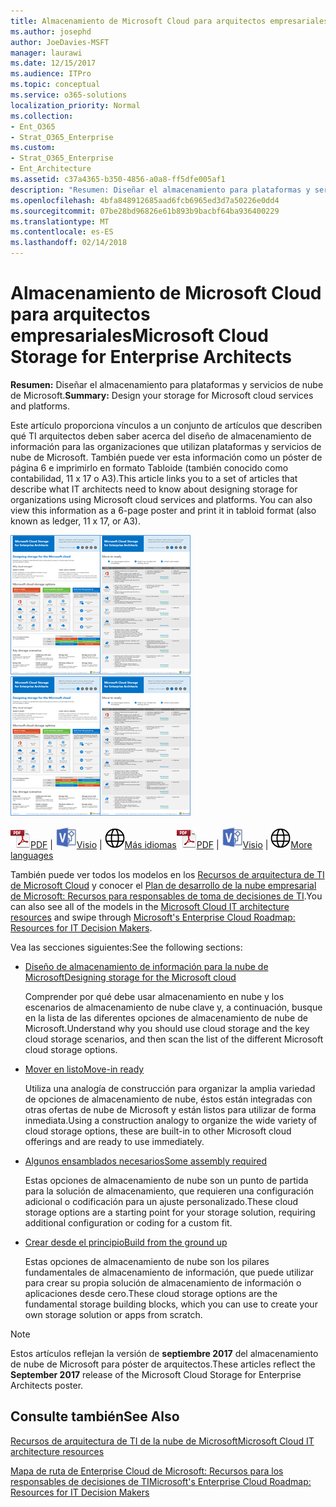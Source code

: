 ```yaml
---
title: Almacenamiento de Microsoft Cloud para arquitectos empresariales
ms.author: josephd
author: JoeDavies-MSFT
manager: laurawi
ms.date: 12/15/2017
ms.audience: ITPro
ms.topic: conceptual
ms.service: o365-solutions
localization_priority: Normal
ms.collection:
- Ent_O365
- Strat_O365_Enterprise
ms.custom:
- Strat_O365_Enterprise
- Ent_Architecture
ms.assetid: c37a4365-b350-4856-a0a8-ff5dfe005af1
description: "Resumen: Diseñar el almacenamiento para plataformas y servicios de nube de Microsoft."
ms.openlocfilehash: 4bfa848912685aad6fcb6965ed3d7a50226e0dd4
ms.sourcegitcommit: 07be28bd96826e61b893b9bacbf64ba936400229
ms.translationtype: MT
ms.contentlocale: es-ES
ms.lasthandoff: 02/14/2018
---
```

# <a name="microsoft-cloud-storage-for-enterprise-architects"></a><span data-ttu-id="09023-103">Almacenamiento de Microsoft Cloud para arquitectos empresariales</span><span class="sxs-lookup"><span data-stu-id="09023-103">Microsoft Cloud Storage for Enterprise Architects</span></span>

 <span data-ttu-id="09023-104">**Resumen:** Diseñar el almacenamiento para plataformas y servicios de nube de Microsoft.</span><span class="sxs-lookup"><span data-stu-id="09023-104">**Summary:** Design your storage for Microsoft cloud services and platforms.</span></span>
  
<span data-ttu-id="09023-p101">Este artículo proporciona vínculos a un conjunto de artículos que describen qué TI arquitectos deben saber acerca del diseño de almacenamiento de información para las organizaciones que utilizan plataformas y servicios de nube de Microsoft. También puede ver esta información como un póster de página 6 e imprimirlo en formato Tabloide (también conocido como contabilidad, 11 x 17 o A3).</span><span class="sxs-lookup"><span data-stu-id="09023-p101">This article links you to a set of articles that describe what IT architects need to know about designing storage for organizations using Microsoft cloud services and platforms. You can also view this information as a 6-page poster and print it in tabloid format (also known as ledger, 11 x 17, or A3).</span></span>
  
<span data-ttu-id="09023-107">[![Imagen de miniatura para el modelo de almacenamiento de nube de Microsoft](images/0d4e2eb9-1109-4b3b-bf9e-2f3eff2e2cc4.png)  
](https://www.microsoft.com/download/details.aspx?id=49552)</span><span class="sxs-lookup"><span data-stu-id="09023-107">[![Thumb image for Microsoft cloud storage model](images/0d4e2eb9-1109-4b3b-bf9e-2f3eff2e2cc4.png)  
](https://www.microsoft.com/download/details.aspx?id=49552)</span></span>
  
<span data-ttu-id="09023-108">![Archivo PDF](images/ITPro_Other_PDFicon.png)[PDF](https://go.microsoft.com/fwlink/p/?linkid=842079) | ![Archivo de Visio](images/ITPro_Other_VisioIcon.jpg)[Visio](https://go.microsoft.com/fwlink/p/?linkid=842080) | ![Ver una página con versiones en otros idiomas](images/e16c992d-b0f8-48ae-bf44-db7a9fcaab9e.png)[Más idiomas](https://www.microsoft.com/download/details.aspx?id=49552)</span><span class="sxs-lookup"><span data-stu-id="09023-108">![PDF file](images/ITPro_Other_PDFicon.png)[PDF](https://go.microsoft.com/fwlink/p/?linkid=842079) | ![Visio file](images/ITPro_Other_VisioIcon.jpg)[Visio](https://go.microsoft.com/fwlink/p/?linkid=842080) | ![See a page with versions in additional languages](images/e16c992d-b0f8-48ae-bf44-db7a9fcaab9e.png)[More languages](https://www.microsoft.com/download/details.aspx?id=49552)</span></span>
  
<span data-ttu-id="09023-109">También puede ver todos los modelos en los [Recursos de arquitectura de TI de Microsoft Cloud](microsoft-cloud-it-architecture-resources.md) y conocer el [Plan de desarrollo de la nube empresarial de Microsoft: Recursos para responsables de toma de decisiones de TI](https://aka.ms/cloudarchitecture).</span><span class="sxs-lookup"><span data-stu-id="09023-109">You can also see all of the models in the [Microsoft Cloud IT architecture resources](microsoft-cloud-it-architecture-resources.md) and swipe through [Microsoft's Enterprise Cloud Roadmap: Resources for IT Decision Makers](https://aka.ms/cloudarchitecture).</span></span>
  
<span data-ttu-id="09023-110">Vea las secciones siguientes:</span><span class="sxs-lookup"><span data-stu-id="09023-110">See the following sections:</span></span>
  
- [<span data-ttu-id="09023-111">Diseño de almacenamiento de información para la nube de Microsoft</span><span class="sxs-lookup"><span data-stu-id="09023-111">Designing storage for the Microsoft cloud</span></span>](designing-storage-for-the-microsoft-cloud.md)
    
    <span data-ttu-id="09023-112">Comprender por qué debe usar almacenamiento en nube y los escenarios de almacenamiento de nube clave y, a continuación, busque en la lista de las diferentes opciones de almacenamiento de nube de Microsoft.</span><span class="sxs-lookup"><span data-stu-id="09023-112">Understand why you should use cloud storage and the key cloud storage scenarios, and then scan the list of the different Microsoft cloud storage options.</span></span>
    
- [<span data-ttu-id="09023-113">Mover en listo</span><span class="sxs-lookup"><span data-stu-id="09023-113">Move-in ready</span></span>](move-in-ready.md)
    
    <span data-ttu-id="09023-114">Utiliza una analogía de construcción para organizar la amplia variedad de opciones de almacenamiento de nube, éstos están integradas con otras ofertas de nube de Microsoft y están listos para utilizar de forma inmediata.</span><span class="sxs-lookup"><span data-stu-id="09023-114">Using a construction analogy to organize the wide variety of cloud storage options, these are built-in to other Microsoft cloud offerings and are ready to use immediately.</span></span>
    
- [<span data-ttu-id="09023-115">Algunos ensamblados necesarios</span><span class="sxs-lookup"><span data-stu-id="09023-115">Some assembly required</span></span>](some-assembly-required.md)
    
    <span data-ttu-id="09023-116">Estas opciones de almacenamiento de nube son un punto de partida para la solución de almacenamiento, que requieren una configuración adicional o codificación para un ajuste personalizado.</span><span class="sxs-lookup"><span data-stu-id="09023-116">These cloud storage options are a starting point for your storage solution, requiring additional configuration or coding for a custom fit.</span></span>
    
- [<span data-ttu-id="09023-117">Crear desde el principio</span><span class="sxs-lookup"><span data-stu-id="09023-117">Build from the ground up</span></span>](build-from-the-ground-up.md)
    
    <span data-ttu-id="09023-118">Estas opciones de almacenamiento de nube son los pilares fundamentales de almacenamiento de información, que puede utilizar para crear su propia solución de almacenamiento de información o aplicaciones desde cero.</span><span class="sxs-lookup"><span data-stu-id="09023-118">These cloud storage options are the fundamental storage building blocks, which you can use to create your own storage solution or apps from scratch.</span></span>
    
> [!NOTE]
> <span data-ttu-id="09023-119">Estos artículos reflejan la versión de **septiembre 2017** del almacenamiento de nube de Microsoft para póster de arquitectos.</span><span class="sxs-lookup"><span data-stu-id="09023-119">These articles reflect the **September 2017** release of the Microsoft Cloud Storage for Enterprise Architects poster.</span></span>
  
## <a name="see-also"></a><span data-ttu-id="09023-120">Consulte también</span><span class="sxs-lookup"><span data-stu-id="09023-120">See Also</span></span>

[<span data-ttu-id="09023-121">Recursos de arquitectura de TI de la nube de Microsoft</span><span class="sxs-lookup"><span data-stu-id="09023-121">Microsoft Cloud IT architecture resources</span></span>](microsoft-cloud-it-architecture-resources.md)

[<span data-ttu-id="09023-122">Mapa de ruta de Enterprise Cloud de Microsoft: Recursos para los responsables de decisiones de TI</span><span class="sxs-lookup"><span data-stu-id="09023-122">Microsoft's Enterprise Cloud Roadmap: Resources for IT Decision Makers</span></span>](https://sway.com/FJ2xsyWtkJc2taRD)



